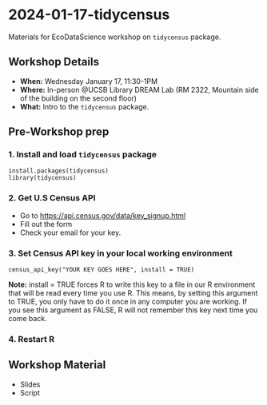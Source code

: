 # 2024-01-17-tidycensus
Materials for EcoDataScience workshop on `tidycensus` package.

## Workshop Details

- **When:** Wednesday January 17, 11:30-1PM
- **Where:** In-person \@UCSB Library DREAM Lab (RM 2322, Mountain side of the building on the second floor)
- **What:** Intro to the `tidycensus` package.


## Pre-Workshop prep

### 1. Install and load `tidycensus` package

```
install.packages(tidycensus)
library(tidycensus)

```

### 2. Get U.S Census API

- Go to <https://api.census.gov/data/key_signup.html>
- Fill out the form
- Check your email for your key.


### 3. Set Census API key in your local working environment

```
census_api_key("YOUR KEY GOES HERE", install = TRUE)
```

**Note:** install = TRUE forces R to write this key to a file in our R environment that will be read every time you use R. This means, by setting this argument to TRUE, you only have to do it once in any computer you are working. If you see this argument as FALSE, R will not remember this key next time you come back.


### 4. Restart R


## Workshop Material
- Slides
- Script
